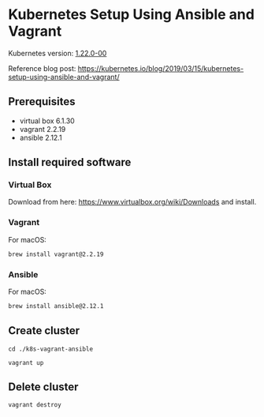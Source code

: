 # Kubernetes Setup Using Ansible and Vagrant

Kubernetes version: [1.22.0-00](https://github.com/kubernetes/kubernetes/blob/master/CHANGELOG/CHANGELOG-1.22.md#v1220)

Reference blog post: https://kubernetes.io/blog/2019/03/15/kubernetes-setup-using-ansible-and-vagrant/

## Prerequisites

- virtual box 6.1.30
- vagrant 2.2.19
- ansible 2.12.1

## Install required software

### Virtual Box

Download from here: https://www.virtualbox.org/wiki/Downloads and install.

### Vagrant

For macOS:

```cmd
brew install vagrant@2.2.19
```

### Ansible

For macOS:

```cmd
brew install ansible@2.12.1
```

## Create cluster

```
cd ./k8s-vagrant-ansible
```

```
vagrant up
```

## Delete cluster


```
vagrant destroy
```
